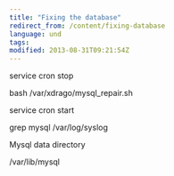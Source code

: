 ```yaml
---
title: "Fixing the database"
redirect_from: /content/fixing-database
language: und
tags:
modified: 2013-08-31T09:21:54Z
---
```


service cron stop

bash /var/xdrago/mysql\_repair.sh

service cron start

grep mysql /var/log/syslog

Mysql data directory

/var/lib/mysql
